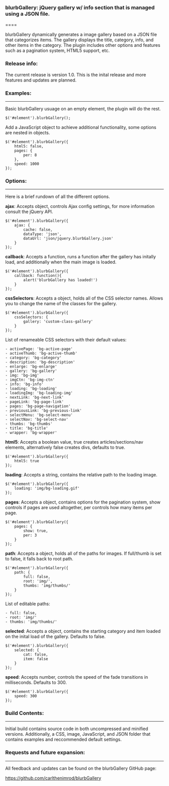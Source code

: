 ### blurbGallery: jQuery gallery w/ info section that is managed using a JSON file.
====

blurbGallery dynamically generates a image gallery based on a JSON file that categorizes items. The gallery displays the title, category, info, and other items in the category. The plugin includes other options and features such as a pagination system, HTML5 support, etc.


### Release info:

The current release is version 1.0. This is the inital release and more features and updates are planned.


### Examples:
----

Basic blurbGallery usuage on an empty element, the plugin will do the rest.

	$('#element').blurbGallery();

Add a JavaScript object to achieve additional functionality, some options are nested in objects.

	$('#element').blurbGallery({
		html5: false,
		pages: {
			per: 8
		},
		speed: 1000
	});


### Options:
----

Here is a brief rundown of all the different options.

**ajax**: Accepts object, controls Ajax config settings, for more information consult the jQuery API.

	$('#element').blurbGallery({
		ajax: {
			cache: false,
			dataType: 'json',
			dataUrl: 'json/jquery.blurbGallery.json'
		}
	});

**callback**: Accepts a function, runs a function after the gallery has initally load, and additionally when the main image is loaded.

	$('#element').blurbGallery({
		callback: function(){
			alert('blurbGallery has loaded!')
		}
	});

**cssSelectors**: Accepts a object, holds all of the CSS selector names. Allows you to change the name of the classes for the gallery.

	$('#element').blurbGallery({
		cssSelectors: {
			gallery: 'custom-class-gallery'
		}
	});

List of renameable CSS selectors with their default values:

	- activePage: 'bg-active-page'
	- activeThumb: 'bg-active-thumb'
	- category: 'bg-category'
	- description: 'bg-description'
	- enlarge: 'bg-enlarge'
	- gallery: 'bg-gallery'
	- img: 'bg-img'
	- imgCtn: 'bg-img-ctn'
	- info: 'bg-info'
	- loading: 'bg-loading'
	- loadingImg: 'bg-loading-img'
	- nextLink: 'bg-next-link'
	- pageLink: 'bg-page-link'
	- pages: 'bg-page-navigation'
	- previousLink: 'bg-previous-link'
	- selectMenu: 'bg-select-menu'
	- selectNav: 'bg-select-nav'
	- thumbs: 'bg-thumbs'
	- title: 'bg-title'
	- wrapper: 'bg-wrapper'

**html5**: Accepts a boolean value, true creates articles/sections/nav elements, alternatively false creates divs, defaults to true.

	$('#element').blurbGallery({
		html5: true
	});

**loading**: Accepts a string, contains the relative path to the loading image.

	$('#element').blurbGallery({
		loading: 'img/bg-loading.gif'
	});

**pages**: Accepts a object, contains options for the pagination system, show controls if pages are used altogether, per controls how many items per page.

	$('#element').blurbGallery({
		pages: {
			show: true,
			per: 3
		}
	});

**path**: Accepts a object, holds all of the paths for images. If full/thumb is set to false, it falls back to root path.

	$('#element').blurbGallery({
		path: {
			full: false,
			root: 'img/',
			thumbs: 'img/thumbs/'
		}
	});

List of editable paths:

	- full: false,
	- root: 'img/'
	- thumbs: 'img/thumbs/'

**selected**: Accepts a object, contains the starting category and item loaded on the inital load of the gallery. Defaults to false.

	$('#element').blurbGallery({
		selected: {
			cat: false,
			item: false
		}
	});

**speed**: Accepts number, controls the speed of the fade transitions in milliseconds. Defaults to 300.

	$('#element').blurbGallery({
		speed: 300
	});


### Build Contents:
----
Initial build contains source code in both uncompressed and minified versions. Additionally, a CSS, image, JavaScript, and JSON folder that contains examples and reccommended default settings.


### Requests and future expansion:
----
All feedback and updates can be found on the blurbGallery GitHub page:

https://github.com/carlthenimrod/blurbGallery